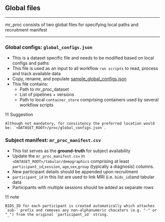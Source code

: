 ## Global files

---

mr_proc consists of two global files for specifying local paths and recruitment manifest 

---

### Global configs: `global_configs.json`
   - This is a dataset specific file and needs to be modified based on local configs and paths
   - This file is used as an input to all workflow `run scripts` to read, process and track available data
   - Copy, rename, and populate [sample_global_configs.json](https://github.com/neurodatascience/mr_proc/blob/main/sample_global_configs.json) 
   - This file contains:
      - Path to mr_proc_dataset
      - List of pipelines + versions
      - Path to local `container_store` comprising containers used by several workflow scripts

!!! Suggestion

    Although not mandatory, for consistency the preferred location would be: `<DATASET_ROOT>/proc/global_configs.json`.

### Subject manifest: `mr_proc_manifest.csv`
   - This list serves as the **ground-truth** for subject availability
   - Update the `mr_proc_manifest.csv` in `<DATASET_ROOT>/tabular/demographics` comprising at least `participant_id`,`session`, `age`,`sex`,`group` (typically a diagnosis) columns.  
   - New participant details should be appended upon recruitment
   - `participant_id` in this list are used to link MRI (i.e. `bids_id`)and tabular data 
   - Participants with multiple sessions should be added as separate rows


!!! note

    BIDS_ID for each participant is created automatically which attaches `sub-` prefix and removes any non-alphanumeric chacaters (e.g. "-" or "_") from the original `participant_id` string. 



   


              
